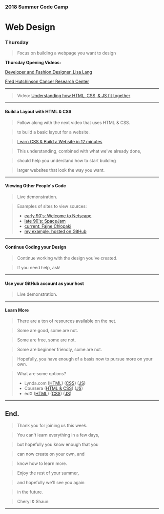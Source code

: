 

### 2018 Summer Code Camp
# Web Design

### Thursday

> Focus on building a webpage you want to design

**Thursday Opening Videos:** 

[Developer and Fashion Designer, Lisa Lang](https://www.youtube.com/watch?v=WVQe1ZE7FtU)

[Fred Hutchinson Cancer Research Center](https://www.youtube.com/watch?v=LreQfx5x740)

***

> Video: [Understanding how HTML, CSS, & JS fit together](https://www.youtube.com/watch?v=xmhnNUotIaE)

***

#### Build a Layout with HTML & CSS

> Follow along with the next video that uses HTML & CSS.

> to build a basic layout for a website.

> [Learn CSS & Build a Website in 12 minutes](https://www.youtube.com/watch?v=0afZj1G0BIE)

> This understanding, combined with what we've already done,

> should help you understand how to start building

> larger websites that look the way you want.

***

#### Viewing Other People's Code

> Live demonstration.

> Examples of sites to view sources:
> - [early 90's: Welcome to Netscape](http://home.mcom.com/home/welcome.html)
> - [late 90's: SpaceJam](https://www.warnerbros.com/archive/spacejam/movie/jam.htm)
> - [current: Fajne Chłopaki](https://www.fajnechlopaki.com)
> - [my example, hosted on GitHub](https://shaunweg.github.io/example/)

***

#### Continue Coding your Design

> Continue working with the design you've created.

> If you need help, ask!

***

#### Use your GitHub account as your host

> Live demonstration.

***

#### Learn More

> There are a ton of resources available on the net.

> Some are good, some are not.

> Some are free, some are not.

> Some are beginner friendly, some are not.

> Hopefully, you have enough of a basis now to pursue more on your own.

> What are some options?
> - Lynda.com ([HTML](https://www.lynda.com/search?q=html&f=level%3a1%5eBeginner%3bmeta_topic_facet%3aWeb+Design)) ([CSS](https://www.lynda.com/search?q=css&f=level%3a1%5eBeginner)) ([JS](https://www.lynda.com/search?q=javascript&f=meta_topic_facet%3aWeb+Design%3blevel%3a1%5eBeginner)) 
> - Coursera ([HTML & CSS](https://www.coursera.org/courses?query=html&page=1&indices%5Btest_suggestions%5D%5Bconfigure%5D%5BhitsPerPage%5D=5&indices%5Btest_suggestions%5D%5Bpage%5D=1&indices%5Btest_degrees_keyword_only%5D%5Bconfigure%5D%5BhitsPerPage%5D=3&indices%5Btest_degrees_keyword_only%5D%5Bpage%5D=1&indices%5Btest_products_skills_rerank%5D%5Bconfigure%5D%5BhitsPerPage%5D=20&indices%5Btest_products_skills_rerank%5D%5Bpage%5D=1)) ([JS](https://www.coursera.org/courses?query=javascript&page=1&indices%5Btest_suggestions%5D%5Bconfigure%5D%5BhitsPerPage%5D=5&indices%5Btest_suggestions%5D%5Bpage%5D=1&indices%5Btest_degrees_keyword_only%5D%5Bconfigure%5D%5BhitsPerPage%5D=3&indices%5Btest_degrees_keyword_only%5D%5Bpage%5D=1&indices%5Btest_products_skills_rerank%5D%5Bconfigure%5D%5BhitsPerPage%5D=20&indices%5Btest_products_skills_rerank%5D%5Bpage%5D=1))
> - edX ([HTML](https://www.edx.org/course?search_query=html)) ([CSS](https://www.edx.org/course?search_query=css)) ([JS](https://www.edx.org/course?search_query=javascript))

***

## End.

> Thank you for joining us this week.

> You can't learn everything in a few days,

> but hopefully you know enough that you

> can now create on your own, and

> know how to learn more.

> Enjoy the rest of your summer,

> and hopefully we'll see you again

> in the future.

> Cheryl & Shaun

***
